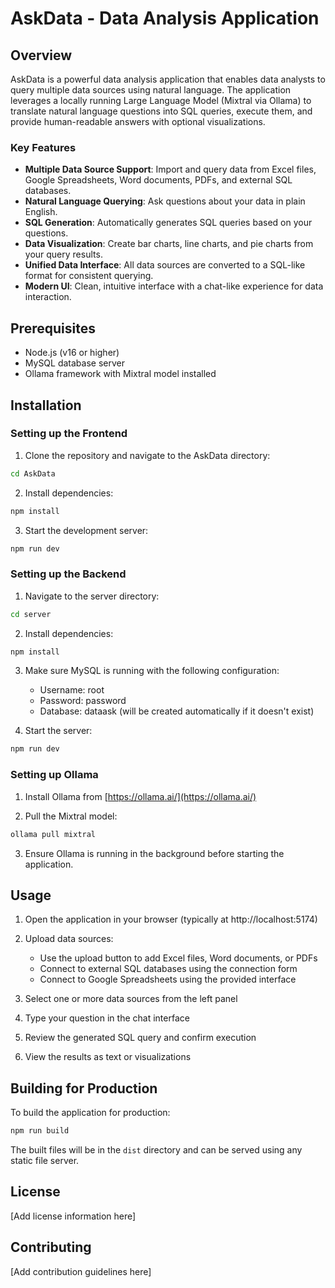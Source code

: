 # AskData - Data Analysis Application

## Overview

AskData is a powerful data analysis application that enables data analysts to query multiple data sources using natural language. The application leverages a locally running Large Language Model (Mixtral via Ollama) to translate natural language questions into SQL queries, execute them, and provide human-readable answers with optional visualizations.

### Key Features

- **Multiple Data Source Support**: Import and query data from Excel files, Google Spreadsheets, Word documents, PDFs, and external SQL databases.
- **Natural Language Querying**: Ask questions about your data in plain English.
- **SQL Generation**: Automatically generates SQL queries based on your questions.
- **Data Visualization**: Create bar charts, line charts, and pie charts from your query results.
- **Unified Data Interface**: All data sources are converted to a SQL-like format for consistent querying.
- **Modern UI**: Clean, intuitive interface with a chat-like experience for data interaction.

## Prerequisites

- Node.js (v16 or higher)
- MySQL database server
- Ollama framework with Mixtral model installed

## Installation

### Setting up the Frontend

1. Clone the repository and navigate to the AskData directory:

```bash
cd AskData
```

2. Install dependencies:

```bash
npm install
```

3. Start the development server:

```bash
npm run dev
```

### Setting up the Backend

1. Navigate to the server directory:

```bash
cd server
```

2. Install dependencies:

```bash
npm install
```

3. Make sure MySQL is running with the following configuration:
   - Username: root
   - Password: password
   - Database: dataask (will be created automatically if it doesn't exist)

4. Start the server:

```bash
npm run dev
```

### Setting up Ollama

1. Install Ollama from [https://ollama.ai/](https://ollama.ai/)

2. Pull the Mixtral model:

```bash
ollama pull mixtral
```

3. Ensure Ollama is running in the background before starting the application.

## Usage

1. Open the application in your browser (typically at http://localhost:5174)

2. Upload data sources:
   - Use the upload button to add Excel files, Word documents, or PDFs
   - Connect to external SQL databases using the connection form
   - Connect to Google Spreadsheets using the provided interface

3. Select one or more data sources from the left panel

4. Type your question in the chat interface

5. Review the generated SQL query and confirm execution

6. View the results as text or visualizations

## Building for Production

To build the application for production:

```bash
npm run build
```

The built files will be in the `dist` directory and can be served using any static file server.

## License

[Add license information here]

## Contributing

[Add contribution guidelines here]
